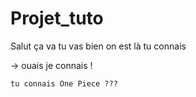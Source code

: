 # Projet_tuto

Salut ça va tu vas bien on est là tu connais

-> ouais je connais ! 

    tu connais One Piece ???